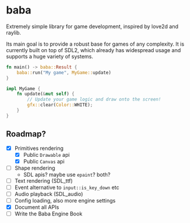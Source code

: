 # baba

Extremely simple library for game development, inspired by love2d and raylib.

Its main goal is to provide a robust base for games of any complexity. It is currently built on top of SDL2, which
already has widespread usage and supports a huge variety of systems.

``` rs
fn main() -> baba::Result {
    baba::run("My game", MyGame::update)
}

impl MyGame {
    fn update(&mut self) {
        // Update your game logic and draw onto the screen!
        gfx::clear(Color::WHITE);
    }
}
```

## Roadmap?

- [x] Primitives rendering
  - [x] Public `Drawable` api
  - [x] Public `Canvas` api
- [ ] Shape rendering
  - SDL apis? maybe use `epaint`? both?
- [ ] Text rendering (SDL_ttf)
- [ ] Event alternative to `input::is_key_down` etc
- [ ] Audio playback (SDL_audio)
- [ ] Config loading, also more engine settings
- [x] Document all APIs
- [ ] Write the Baba Engine Book
